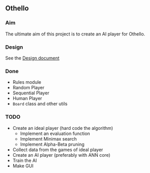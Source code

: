 ## Othello

### Aim
The ultimate aim of this project is to create an AI player for Othello.

### Design
See the [Design document](./design.md)

### Done
* Rules module
* Random Player
* Sequential Player
* Human Player
* `Board` class and other utils

### TODO
* Create an ideal player (hard code the algorithm)
	- Implement an evaluation function 
	- Implement Minimax search
	- Implement Alpha-Beta pruning
* Collect data from the games of ideal player
* Create an AI player (preferably with ANN core)
* Train the AI
* Make GUI
